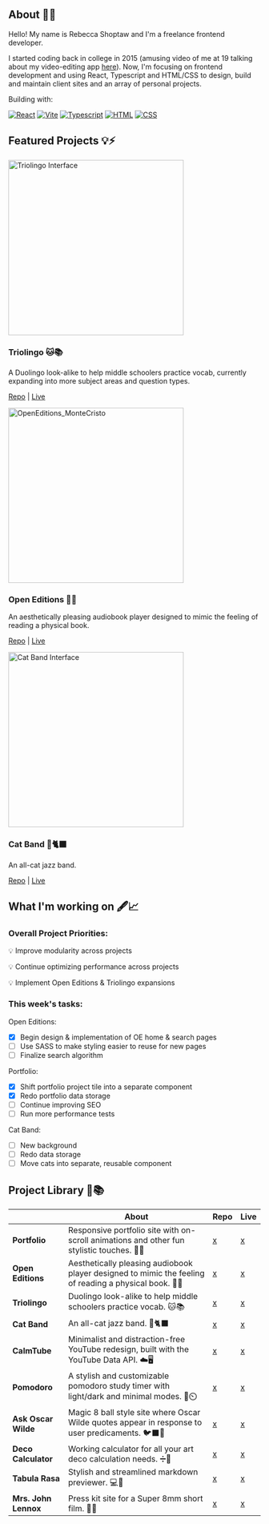 ## About    📃✨
Hello! My name is Rebecca Shoptaw and I'm a freelance frontend developer. 

I started coding back in college in 2015 (amusing video of me at 19 talking about my video-editing app [here](https://youtu.be/TWw28ZwjQvE?t=5390)). Now, I'm focusing on frontend development and using React, Typescript and HTML/CSS to design, build and maintain client sites and an array of personal projects. 

Building with:

[![React][React-icon]][React-url] [![Vite][Vite-icon]][Vite-url] [![Typescript][TS-icon]][TS-url] [![HTML][HTML-icon]][HTML-url] [![CSS][CSS-icon]][CSS-url]


## Featured Projects 💡⚡

<img width="350px"  alt="Triolingo Interface" src="https://github.com/rebecca-shoptaw/rebecca-shoptaw.github.io/blob/main/public/triolingo.png">

### Triolingo 🐱📚

A Duolingo look-alike to help middle schoolers practice vocab, currently expanding into more subject areas and question types.

[Repo](https://github.com/rebecca-shoptaw/triolingo) | [Live](https://rebeccashoptaw.dev/triolingo/)

<img width="350px" alt="OpenEditions_MonteCristo" src="https://github.com/rebecca-shoptaw/open-editions/assets/140550988/563459f9-3985-4d53-a5f3-9b5c76630f47">

### Open Editions 📖✨
An aesthetically pleasing audiobook player designed to mimic the feeling of reading a physical book. 

[Repo](https://github.com/rebecca-shoptaw/open-editions) | [Live](https://rebeccashoptaw.dev/open-editions/)


<img width="350px"  alt="Cat Band Interface" src="https://github.com/rebecca-shoptaw/rebecca-shoptaw.github.io/blob/main/public/cat-band.png">

### Cat Band 🎷🐈‍⬛
An all-cat jazz band. 

[Repo](https://github.com/rebecca-shoptaw/cat-band) | [Live](https://rebeccashoptaw.dev/cat-band)


## What I'm working on 🖋️📈
### Overall Project Priorities:
💡 Improve modularity across projects

💡 Continue optimizing performance across projects

💡 Implement Open Editions & Triolingo expansions

### This week's tasks:
Open Editions:
- [x] Begin design & implementation of OE home & search pages
- [ ] Use SASS to make styling easier to reuse for new pages
- [ ] Finalize search algorithm

Portfolio:
- [x] Shift portfolio project tile into a separate component
- [x] Redo portfolio data storage
- [ ] Continue improving SEO
- [ ] Run more performance tests

Cat Band:
- [ ] New background
- [ ] Redo data storage
- [ ] Move cats into separate, reusable component

## Project Library 🤖📚
|     | About |  Repo | Live |
| --------------- | ------- | -------| ------- |
| **Portfolio**  | Responsive portfolio site with on-scroll animations and other fun stylistic touches. 📂🌹 |  [x](https://github.com/rebecca-shoptaw/rebecca-shoptaw.github.io)   | [x](https://rebeccashoptaw.dev/)     |
| **Open Editions**  | Aesthetically pleasing audiobook player designed to mimic the feeling of reading a physical book. 📖✨| [x](https://github.com/rebecca-shoptaw/open-editions)   | [x](https://rebeccashoptaw.dev/open-editions)     |
| **Triolingo**   | Duolingo look-alike to help middle schoolers practice vocab. 🐱📚| [x](https://github.com/rebecca-shoptaw/triolingo)   | [x](https://rebeccashoptaw.dev/triolingo)     |
| **Cat Band**  | An all-cat jazz band. 🎷🐈‍⬛ | [x](https://github.com/rebecca-shoptaw/cat-band)   | [x](https://rebeccashoptaw.dev/cat-band)     |
| **CalmTube**  | Minimalist and distraction-free YouTube redesign, built with the YouTube Data API. ☁️🖥️  | [x](https://github.com/rebecca-shoptaw/calmtube)   | [x](https://rebeccashoptaw.dev/calmtube)     |
| **Pomodoro**  | A stylish and customizable pomodoro study timer with light/dark and minimal modes. 🍅⏲️ | [x](https://github.com/rebecca-shoptaw/pomodoro)   | [x](https://rebeccashoptaw.dev/pomodoro)     |
| **Ask Oscar Wilde**  | Magic 8 ball style site where Oscar Wilde quotes appear in response to user predicaments. 🐦‍⬛🥂 | [x](https://github.com/rebecca-shoptaw/ask-oscar-wilde)   | [x](https://rebeccashoptaw.dev/ask-oscar-wilde)     |
| **Deco Calculator**  | Working calculator for all your art deco calculation needs. ➗🔸| [x](https://github.com/rebecca-shoptaw/deco-calculator)   | [x](https://rebeccashoptaw.dev/deco-calculator)     |
| **Tabula Rasa**  | Stylish and streamlined markdown previewer. 💻🌲| [x](https://github.com/rebecca-shoptaw/tabula-rasa)   | [x](https://rebeccashoptaw.dev/tabula-rasa)     |
| **Mrs. John Lennox**  | Press kit site for a Super 8mm short film. 👩🎥 | [x](https://github.com/rebecca-shoptaw/mrs-john-lennox)   | [x](https://rebeccashoptaw.dev/mrs-john-lennox)     |

<!-- Links and Icons --> 
[React-icon]: https://img.shields.io/badge/React-20232A?style=for-the-badge&logo=react&logoColor=61DAFB
[React-url]: https://react.dev/
[Vite-icon]: https://img.shields.io/badge/-Vite-20232A?style=for-the-badge&logo=vite&logoColor=646CFF
[Vite-url]: https://vitejs.dev/
[TS-icon]: https://img.shields.io/badge/-Typescript-20232A?style=for-the-badge&logo=typescript&logoColor=3178C6
[TS-url]: https://www.typescriptlang.org/
[HTML-icon]: https://img.shields.io/badge/-HTML5-20232A?style=for-the-badge&logo=html5&logoColor=E34F26
[HTML-url]: https://www.w3schools.com/html/
[CSS-icon]: https://img.shields.io/badge/-CSS3-20232A?style=for-the-badge&logo=css3&logoColor=1572B6
[CSS-url]: https://www.w3schools.com/css/
